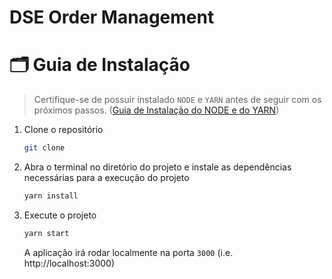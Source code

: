 # DSE Order Management 

# 🗂️ Guia de Instalação

> Certifique-se de possuir instalado `NODE` e `YARN` antes de seguir com os próximos passos. ([Guia de Instalação do NODE e do YARN](docs/guides-node-yarn-setup.md))

1. Clone o repositório
    ```bash
    git clone 
    ```

2. Abra o terminal no diretório do projeto e instale as dependências necessárias para a execução do projeto
    ```bash
    yarn install
    ```

3. Execute o projeto
    ```bash
    yarn start
    ```

    A aplicação irá rodar localmente na porta `3000` (i.e. http://localhost:3000)